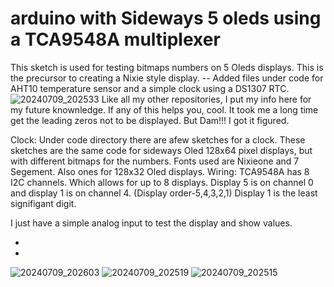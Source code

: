 # arduino with Sideways 5 oleds using a TCA9548A multiplexer
This sketch is used for testing bitmaps numbers on 5 Oleds displays.
This is the precursor to creating a Nixie style display. 
-- Added files under code for AHT10 temperature sensor and a simple clock using a DS1307 RTC.
![20240709_202533](https://github.com/wanderingmoose/Arduino-Oled-TCA9548A-Nixie-Test/assets/12417916/8b09ebd7-ef6e-4196-a0da-c6270716841a)
Like all my other repositories, I put my info here for my future knownledge. If any of this helps you, cool.
It took me a long time get the leading zeros not to be displayed.  But Dam!!! I got it figured.

Clock:
Under code directory there are afew sketches for a clock. These sketches are the same code for sideways Oled 128x64 pixel displays, but with different bitmaps for the numbers. Fonts used are Nixieone and 7 Segement. Also ones for 128x32 Oled displays.
Wiring:
TCA9548A has 8 I2C channels. Which allows for up to 8 displays. 
Display 5 is on channel 0 and display 1 is on channel 4. (Display order-5,4,3,2,1) Display 1 is the least signifigant digit. 

I just have a simple analog input to test the display and show values.

-
-

![20240709_202603](https://github.com/wanderingmoose/Arduino-Oled-TCA9548A-Nixie-Test/assets/12417916/54686d54-8c55-45ee-a0c5-67162555fb5e)
![20240709_202519](https://github.com/wanderingmoose/Arduino-Oled-TCA9548A-Nixie-Test/assets/12417916/c122fbe5-5ec6-4458-9429-13f592fe40bb)
![20240709_202515](https://github.com/wanderingmoose/Arduino-Oled-TCA9548A-Nixie-Test/assets/12417916/6f25642d-5330-4bca-9372-00fcdc457f96)

